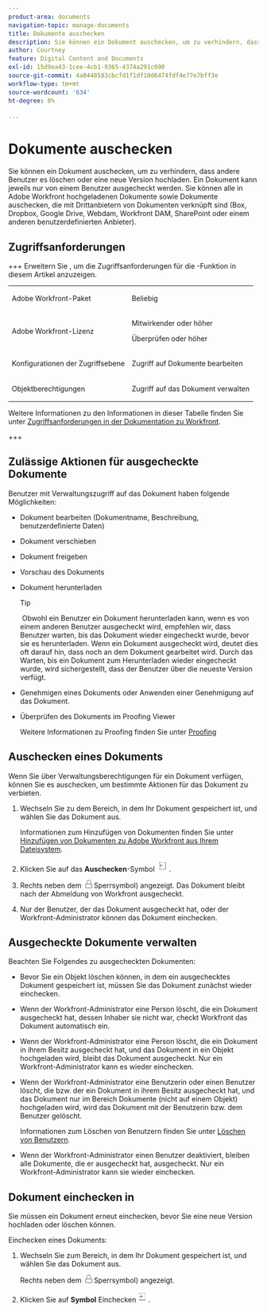 ```yaml
---
product-area: documents
navigation-topic: manage-documents
title: Dokumente auschecken
description: Sie können ein Dokument auschecken, um zu verhindern, dass andere Benutzer es löschen oder eine neue Version hochladen. Ein Dokument kann jeweils nur von einem Benutzer ausgecheckt werden. Sie können alle in Adobe Workfront hochgeladenen Dokumente sowie Dokumente auschecken, die mit Drittanbietern von Dokumenten verknüpft sind (Box, Dropbox, Google Drive, Webdam, Workfront DAM, SharePoint oder einem anderen benutzerdefinierten Anbieter).
author: Courtney
feature: Digital Content and Documents
exl-id: 15d9ea43-1cee-4cb1-9365-4374a291c090
source-git-commit: 4a0448583cbcfd1f1df10d6474fdf4e77e7bff3e
workflow-type: tm+mt
source-wordcount: '634'
ht-degree: 0%

---
```


# Dokumente auschecken

Sie können ein Dokument auschecken, um zu verhindern, dass andere Benutzer es löschen oder eine neue Version hochladen. Ein Dokument kann jeweils nur von einem Benutzer ausgecheckt werden. Sie können alle in Adobe Workfront hochgeladenen Dokumente sowie Dokumente auschecken, die mit Drittanbietern von Dokumenten verknüpft sind (Box, Dropbox, Google Drive, Webdam, Workfront DAM, SharePoint oder einem anderen benutzerdefinierten Anbieter). 

## Zugriffsanforderungen

+++ Erweitern Sie , um die Zugriffsanforderungen für die -Funktion in diesem Artikel anzuzeigen.

<table style="table-layout:auto"> 
 <col> 
 <col> 
 <tbody> 
  <tr> 
   <td role="rowheader">Adobe Workfront-Paket</td> 
   <td> <p>Beliebig</p> </td> 
  </tr> 
  <tr> 
   <td role="rowheader">Adobe Workfront-Lizenz</td> 
   <td> 
   <p>Mitwirkender oder höher</p>
   <p>Überprüfen oder höher</p> </td> 
  </tr> 
  <tr> 
   <td role="rowheader">Konfigurationen der Zugriffsebene</td> 
   <td> <p>Zugriff auf Dokumente bearbeiten</p></td> 
  </tr> 
  <tr> 
   <td role="rowheader">Objektberechtigungen</td> 
   <td> <p>Zugriff auf das Dokument verwalten</p> </td> 
  </tr> 
 </tbody> 
</table>

Weitere Informationen zu den Informationen in dieser Tabelle finden Sie unter [Zugriffsanforderungen in der Dokumentation zu Workfront](/help/quicksilver/administration-and-setup/add-users/access-levels-and-object-permissions/access-level-requirements-in-documentation.md).

+++

## Zulässige Aktionen für ausgecheckte Dokumente

Benutzer mit Verwaltungszugriff auf das Dokument haben folgende Möglichkeiten:

* Dokument bearbeiten (Dokumentname, Beschreibung, benutzerdefinierte Daten)
* Dokument verschieben
* Dokument freigeben
* Vorschau des Dokuments
* Dokument herunterladen

  >[!TIP]
  >
  > Obwohl ein Benutzer ein Dokument herunterladen kann, wenn es von einem anderen Benutzer ausgecheckt wird, empfehlen wir, dass Benutzer warten, bis das Dokument wieder eingecheckt wurde, bevor sie es herunterladen. Wenn ein Dokument ausgecheckt wird, deutet dies oft darauf hin, dass noch an dem Dokument gearbeitet wird. Durch das Warten, bis ein Dokument zum Herunterladen wieder eingecheckt wurde, wird sichergestellt, dass der Benutzer über die neueste Version verfügt.

* Genehmigen eines Dokuments oder Anwenden einer Genehmigung auf das Dokument.
* Überprüfen des Dokuments im Proofing Viewer

  Weitere Informationen zu Proofing finden Sie unter [Proofing](../../review-and-approve-work/proofing/proofing.md)

## Auschecken eines Dokuments

Wenn Sie über Verwaltungsberechtigungen für ein Dokument verfügen, können Sie es auschecken, um bestimmte Aktionen für das Dokument zu verbieten. 

1. Wechseln Sie zu dem Bereich, in dem Ihr Dokument gespeichert ist, und wählen Sie das Dokument aus. 

   Informationen zum Hinzufügen von Dokumenten finden Sie unter [Hinzufügen von Dokumenten zu Adobe Workfront aus Ihrem Dateisystem](../../documents/adding-documents-to-workfront/add-documents-from-file-system.md).

1. Klicken Sie auf das **Auschecken**-Symbol ![Auschecken-Symbol](assets/check-out-25x23.png).

1. Rechts neben dem ![&#x200B; wird ein Sperrsymbol &#x200B;](assets/lock-icon-locked-qs.png)Sperrsymbol) angezeigt. Das Dokument bleibt nach der Abmeldung von Workfront ausgecheckt.
1. Nur der Benutzer, der das Dokument ausgecheckt hat, oder der Workfront-Administrator können das Dokument einchecken.

## Ausgecheckte Dokumente verwalten

Beachten Sie Folgendes zu ausgecheckten Dokumenten:

* Bevor Sie ein Objekt löschen können, in dem ein ausgechecktes Dokument gespeichert ist, müssen Sie das Dokument zunächst wieder einchecken. 
* Wenn der Workfront-Administrator eine Person löscht, die ein Dokument ausgecheckt hat, dessen Inhaber sie nicht war, checkt Workfront das Dokument automatisch ein.
* Wenn der Workfront-Administrator eine Person löscht, die ein Dokument in ihrem Besitz ausgecheckt hat, und das Dokument in ein Objekt hochgeladen wird, bleibt das Dokument ausgecheckt. Nur ein Workfront-Administrator kann es wieder einchecken.
* Wenn der Workfront-Administrator eine Benutzerin oder einen Benutzer löscht, die bzw. der ein Dokument in ihrem Besitz ausgecheckt hat, und das Dokument nur im Bereich Dokumente (nicht auf einem Objekt) hochgeladen wird, wird das Dokument mit der Benutzerin bzw. dem Benutzer gelöscht.

  Informationen zum Löschen von Benutzern finden Sie unter [Löschen von Benutzern](../../administration-and-setup/add-users/create-and-manage-users/delete-a-user.md).

* Wenn der Workfront-Administrator einen Benutzer deaktiviert, bleiben alle Dokumente, die er ausgecheckt hat, ausgecheckt. Nur ein Workfront-Administrator kann sie wieder einchecken. 

## Dokument einchecken in

Sie müssen ein Dokument erneut einchecken, bevor Sie eine neue Version hochladen oder löschen können. 

Einchecken eines Dokuments:

1. Wechseln Sie zum Bereich, in dem Ihr Dokument gespeichert ist, und wählen Sie das Dokument aus. 

   Rechts neben dem ![&#x200B; wird ein Sperrsymbol &#x200B;](assets/lock-icon-locked-qs.png)Sperrsymbol) angezeigt.

1. Klicken Sie auf **Symbol** Einchecken![&#x200B; (Einchecksymbol](assets/check-in-25x22.png).
